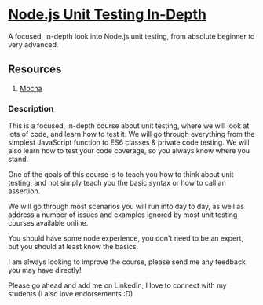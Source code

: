 
# [Node.js Unit Testing In-Depth](https://www.udemy.com/course/nodejs-unit-testing-in-depth/)

​A focused, in-depth look into Node.js unit testing, from absolute beginner to very advanced.

## Resources

1. [Mocha](https://mochajs.org/)

### Description

This is a focused, in-depth course about unit testing, where we will look at lots of code, and learn how to test it. We will go through everything from the simplest JavaScript function to ES6 classes & private code testing. We will also learn how to test your code coverage, so you always know where you stand.

One of the goals of this course is to teach you how to think about unit testing, and not simply teach you the basic syntax or how to call an assertion.

We will go through most scenarios you will run into day to day, as well as address a number of issues and examples ignored by most unit testing courses available online.

You should have some node experience, you don't need to be an expert, but you should at least know the basics.

I am always looking to improve the course, please send me any feedback you may have directly!

Please go ahead and add me on LinkedIn, I love to connect with my students (I also love endorsements :D)